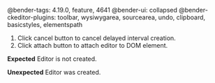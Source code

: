 @bender-tags: 4.19.0, feature, 4641
@bender-ui: collapsed
@bender-ckeditor-plugins: toolbar, wysiwygarea, sourcearea, undo, clipboard, basicstyles, elementspath

1. Click cancel button to cancel delayed interval creation.
1. Click attach button to attach editor to DOM element.

**Expected** Editor is not created.

**Unexpected** Editor was created.
